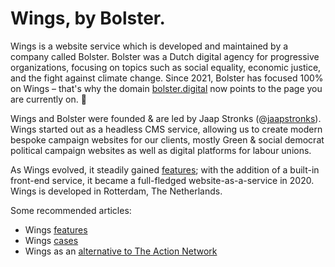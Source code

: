 # Wings, by Bolster.

Wings is a website service which is developed and maintained by a company called Bolster. Bolster was a Dutch digital agency for progressive organizations, focusing on topics such as social equality, economic justice, and the fight against climate change. Since 2021, Bolster has focused 100% on Wings – that's why the domain [bolster.digital](https://bolster.digital) now points to the page you are currently on. 👋

Wings and Bolster were founded & are led by Jaap Stronks (@[jaapstronks](https://twitter.com/jaapstronks)). Wings started out as a headless CMS service, allowing us to create modern bespoke campaign websites for our clients, mostly Green & social democrat political campaign websites as well as digital platforms for labour unions.

As Wings evolved, it steadily gained [features](/features); with the addition of a built-in front-end service, it became a full-fledged website-as-a-service in 2020. Wings is developed in Rotterdam, The Netherlands.

Some recommended articles:

- Wings [features](/features)
- Wings [cases](/cases)
- Wings as an [alternative to The Action Network](/wings-alternative-to-the-action-network/)
